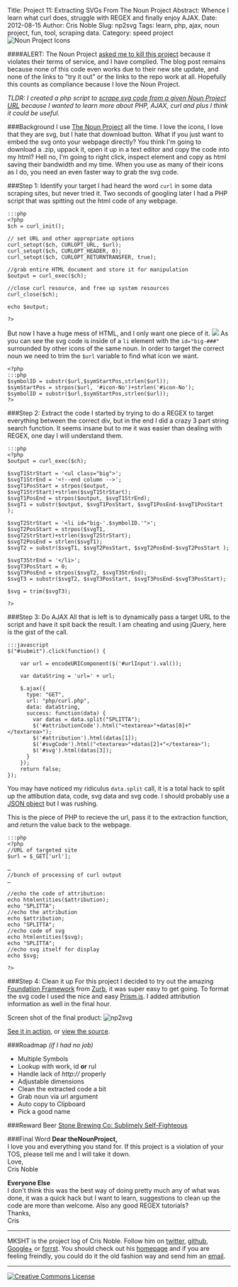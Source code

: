 Title: Project 11: Extracting SVGs From The Noun Project
Abstract: Whence I learn what curl does, struggle with REGEX and finally enjoy AJAX.
Date: 2012-08-15
Author: Cris Noble
Slug: np2svg
Tags: learn, php, ajax, noun project, fun, tool, scraping data.
Category: speed project
![Noun Project Icons](http://dl.dropbox.com/u/3898025/npdownload)

####ALERT: The Noun Project [asked me to kill this project](https://twitter.com/nounproject/status/261143371765129216) because it violates their terms of service, and I have complied. The blog post remains because none of this code even works due to their new site update, and none of the links to "try it out" or the links to the repo work at all. Hopefully this counts as compliance because I love the Noun Project.


*TLDR: I created a php script to [scrape svg code from a given Noun Project URL](http://crisnoble.com/np2svg) because I wanted to learn more about PHP, AJAX, curl and plus I think it could be useful.*

###Background
I use [The Noun Project](http://thenounproject.com) all the time. I love the icons, I love that they are svg, but I hate that download button. What if you just want to embed the svg onto your webpage directly? You think I'm going to download a .zip, uppack it, open it up in a text editor and copy the code into my html? Hell no, I'm going to right click, inspect element and copy as html saving their bandwidth and my time. When you use as many of their icons as I do, you need an even faster way to grab the svg code.

###Step 1: Identify your target
I had heard the word `curl` in some data scraping sites, but never tried it. Two seconds of googling later I had a PHP script that was spitting out the html code of any webpage.

	:::php
    <?php
    $ch = curl_init();

	// set URL and other appropriate options
	curl_setopt($ch, CURLOPT_URL, $url);
	curl_setopt($ch, CURLOPT_HEADER, 0);
	curl_setopt($ch, CURLOPT_RETURNTRANSFER, true);

	//grab entire HTML document and store it for manipulation
	$output = curl_exec($ch);
	
	//close curl resource, and free up system resources
	curl_close($ch);
	
	echo $output;
	
    ?>

But now I have a huge mess of HTML, and I only want one piece of it.
![](http://dl.dropbox.com/u/3898025/npTarget)
As you can see the svg code is inside of a `li` element with the `id="big-###"` surrounded by other icons of the same noun. In order to target the correct noun we need to trim the `$url` variable to find what icon we want.

	<?php
	:::php
	$symbolID = substr($url,$symStartPos,strlen($url));
	$symStartPos = strpos($url, '#icon-No')+strlen('#icon-No');
	$symbolID = substr($url,$symStartPos,strlen($url));
	?>
	
	
###Step 2: Extract the code
I started by trying to do a REGEX to target everything between the correct div, but in the end I did a crazy 3 part string search function. It seems insane but to me it was easier than dealing with REGEX, one day I will understand them.

	:::php
	<?php
	$output = curl_exec($ch);

	$svgT1StrStart = '<ul class="big">';
	$svgT1StrEnd = '<!--end column -->';
	$svgT1PosStart = strpos($output, $svgT1StrStart)+strlen($svgT1StrStart);
	$svgT1PosEnd = strpos($output, $svgT1StrEnd);
	$svgT1 = substr($output, $svgT1PosStart, $svgT1PosEnd-$svgT1PosStart );

	$svgT2StrStart = '<li id="big-'.$symbolID.'">';
	$svgT2PosStart = strpos($svgT1, $svgT2StrStart)+strlen($svgT2StrStart);
	$svgT2PosEnd = strlen($svgT1);
	$svgT2 = substr($svgT1, $svgT2PosStart, $svgT2PosEnd-$svgT2PosStart );

	$svgT3StrEnd = '</li>';
	$svgT3PosStart = 0;
	$svgT3PosEnd = strpos($svgT2, $svgT3StrEnd);
	$svgT3 = substr($svgT2, $svgT3PosStart, $svgT3PosEnd-$svgT3PosStart);

	$svg = trim($svgT3);
	
	?>



###Step 3: Do AJAX
All that is left is to dynamically pass a target URL to the script and have it spit back the result. I am cheating and using jQuery, here is the gist of the call.

	:::javascript
    $("#submit").click(function() {

        var url = encodeURIComponent($('#urlInput').val());

        var dataString = 'url=' + url;

        $.ajax({  
          type: "GET",  
          url: "php/curl.php",  
          data: dataString,  
          success: function(data) {  
            var datas = data.split("SPLITTA");
            $('#attributionCode').html("<textarea>"+datas[0]+"</textarea>");
            $('#attribution').html(datas[1]);
            $('#svgCode').html("<textarea>"+datas[2]+"</textarea>");
            $('#svg').html(datas[3]);
          }
        });  
        return false;
    });

You may have noticed my ridiculus `data.split` call, it is a total hack to split up the attibution data, code, svg data and svg code. I should probably use a [JSON object](http://php.net/manual/en/book.json.php) but I was rushing. 

This is the piece of PHP to recieve the url, pass it to the extraction function, and return the value back to the webpage.  

	:::php
    <?php
    //URL of targeted site
    $url = $_GET['url']; 

    …
    //bunch of processing of curl output
    …
    
    //echo the code of attribution:
    echo htmlentities($attribution);
    echo "SPLITTA";
    //echo the attribution
    echo $attribution;
    echo "SPLITTA";
    //echo code of svg
    echo htmlentities($svg);
    echo "SPLITTA";
    //echo svg itself for display
    echo $svg;
    
    ?>
    
###Step 4: Clean it up
For this project I decided to try out the amazing [Foundation Framework](http://foundation.zurb.com/) from [Zurb](http://www.zurb.com/), it was super easy to get going. To format the svg code I used the nice and easy [Prism.js](http://prismjs.com/). I added attribution information as well in the final hour. 

Screen shot of the final product:
![np2svg](http://dl.dropbox.com/u/3898025/np2svgSS)

[See it in action](http://crisnoble.com/np2svg), or [view the source](https://github.com/crismanNoble/np2svg).

###Roadmap *(if I had no job)*
*   Multiple Symbols
*   Lookup with work, id **or** rul
*   Handle lack of *http://* properly
*   Adjustable dimensions
*   Clean the extracted code a bit
*   Grab noun via url argument
*   Auto copy to Clipboard
*   Pick a good name

###Reward Beer
[Stone Brewing Co: Sublimely Self-Fighteous](http://www.stonebrew.com/sublimely/)

###Final Word
**Dear theNounProject,**  
I love you and everything you stand for. If this project is a violation of your TOS, please tell me and I will take it down.  
Love,  
Cris Noble


**Everyone Else**  
I don't think this was the best way of doing pretty much any of what was done, it was a quick hack but I want to learn, suggestions to clean up the code are more than welcome. Also any good REGEX tutorials?  
Thanks,  
Cris

***
MKSHT is the project log of Cris Noble. Follow him on [twitter](https://twitter.com/#!/Crisnoble "Cris Noble on Twitter"), [github](https://github.com/crismanNoble "Cris Noble on Github"), [Google+](https://plus.google.com/110702599026497087079?rel=author) or [forrst](http://forrst.com/people/crisman/posts "Cris Noble on Forrst"). You should check out his [homepage](http://crisnoble.com "Cris Noble's Homepage") and if you are feeling freindly, you could do it the old fashion way and send him an [email](http://crisnoble.com/sayhi).
***
<a rel="license" href="http://creativecommons.org/licenses/by/3.0/"><img alt="Creative Commons License" style="border-width:0" src="http://i.creativecommons.org/l/by/3.0/80x15.png" /></a>
